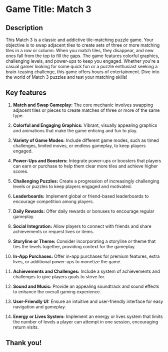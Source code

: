 # Game Title: Match 3

## Description
This Match 3 is a classic and addictive tile-matching puzzle game. Your objective is to swap adjacent tiles to create sets of three or more matching tiles in a row or column. When you match tiles, they disappear, and new ones fall from the top to fill the gaps. The game features colorful graphics, challenging levels, and power-ups to keep you engaged. Whether you're a casual gamer looking for some quick fun or a puzzle enthusiast seeking a brain-teasing challenge, this game offers hours of entertainment. Dive into the world of Match 3 puzzles and test your matching skills!

## Key features

1. **Match and Swap Gameplay:** The core mechanic involves swapping adjacent tiles or pieces to create matches of three or more of the same type.

2. **Colorful and Engaging Graphics:** Vibrant, visually appealing graphics and animations that make the game enticing and fun to play.

3. **Variety of Game Modes:** Include different game modes, such as timed challenges, limited moves, or endless gameplay, to keep players engaged.

4. **Power-Ups and Boosters:** Integrate power-ups or boosters that players can earn or purchase to help them clear more tiles and achieve higher scores.

5. **Challenging Puzzles:** Create a progression of increasingly challenging levels or puzzles to keep players engaged and motivated.

6. **Leaderboards:** Implement global or friend-based leaderboards to encourage competition among players.

7. **Daily Rewards:** Offer daily rewards or bonuses to encourage regular gameplay.

8. **Social Integration:** Allow players to connect with friends and share achievements or request lives or items.

9. **Storyline or Theme:** Consider incorporating a storyline or theme that ties the levels together, providing context for the gameplay.

10. **In-App Purchases:** Offer in-app purchases for premium features, extra lives, or additional power-ups to monetize the game.

11. **Achievements and Challenges:** Include a system of achievements and challenges to give players goals to strive for.

12. **Sound and Music:** Provide an appealing soundtrack and sound effects to enhance the overall gaming experience.

13. **User-Friendly UI:** Ensure an intuitive and user-friendly interface for easy navigation and gameplay.

14. **Energy or Lives System:** Implement an energy or lives system that limits the number of levels a player can attempt in one session, encouraging return visits.

## Thank you!
